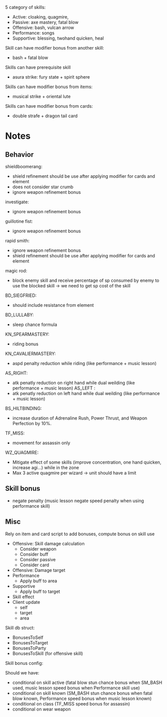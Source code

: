 5 category of skills:

- Active: cloaking, quagmire, 
- Passive: axe mastery, fatal blow
- Offensive: bash, vulcan arrow
- Performance: songs
- Supportive: blessing, twohand quicken, heal


Skill can have modifier bonus from another skill:
- bash + fatal blow

Skills can have prerequisite skill
-  asura strike: fury state + spirit sphere

Skills can have modifier bonus from items:
- musical strike + oriental lute

Skills can have modifier bonus from cards:
- double strafe + dragon tail card


# Notes

## Behavior
shieldboomerang: 
- shield refinement should be use after applying modifier for cards and element
- does not consider star crumb
- ignore weapon refinement bonus

investigate:
- ignore weapon refinement bonus

guillotine fist:
- ignore weapon refinement bonus

rapid smith:
- ignore weapon refinement bonus
- shield refinement should be use after applying modifier for cards and element

magic rod:
- block enemy skill and receive percentage of sp consumed by enemy to use the blocked skill -> we need to get sp cost of the skill

BD_SIEGFRIED:
- should include resistance from element

BD_LULLABY:
- sleep chance formula

KN_SPEARMASTERY:
- riding bonus 

KN_CAVALIERMASTERY:
- aspd penalty reduction while riding (like performance + music lesson)

AS_RIGHT:
- atk penatly reduction on right hand while dual weilding (like performance + music lesson)
AS_LEFT :
- atk penatly reduction on left hand while dual weilding (like performance + music lesson)

BS_HILTBINDING:
- increase duration of Adrenaline Rush, Power Thrust, and Weapon Perfection by 10%.

TF_MISS:
- movement for assassin only

WZ_QUAGMIRE:
- Mitigate effect of some skills (improve concentration, one hand quicken, increase agi...) while in the zone
- Max 3 active quagmire per wizard -> unit should have a limit

## Skill bonus
- negate penalty (music lesson negate speed penalty when using performance skill)
## Misc
Rely on item and card script to add bonuses, compute bonus on skill use

- Offensive: Skill damage calculation
  - Consider weapon
  - Consider buff
  - Consider passive
  - Consider card
- Offensive: Damage target
- Performance
  - Apply buff to area
- Supportive
  - Apply buff to target
- Skill effect
- Client update
  - self
  - target
  - area


Skill db struct:
- BonusesToSelf
- BonusesToTarget
- BonusesToParty
- BonusesToSkill (for offensive skill)

Skill bonus config:

Should we have:
- conditional on skill active (fatal blow stun chance bonus when SM_BASH used, music lesson speed bonus when Performance skill use)
- conditional on skill known (SM_BASH stun chance bonus when fatal blow known, Performance speed bonus when music lesson known)
- conditional on class (TF_MISS speed bonus for assassin)
- conditional on wear weapon